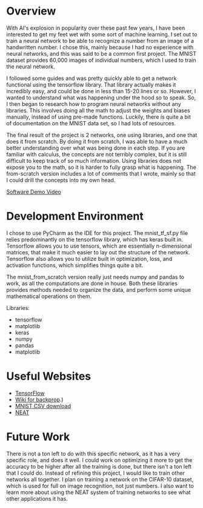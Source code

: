 # Overview

With AI's explosion in popularity over these past few years, I have been interested to get my feet wet with some sort of machine learning.
I set out to train a neural network to be able to recognize a number from an image of a handwritten number. I chose this, mainly because I had no experience 
with neural networks, and this was said to be a common first project. The MNIST dataset provides 60,000 images of individual numbers, which
I used to train the neural network.

I followed some guides and was pretty quickly able to get a network functional using the tensorflow library. That library actually makes it incredibly easy,
and could be done in less than 15-20 lines or so. However, I wanted to understand what was happening under the hood so to speak.
So, I then began to research how to program neural networks without any libraries. This involves doing all the math to adjust the weights and 
biases manually, instead of using pre-made functions. Luckily, there is quite a bit of documentation on the MNIST data set, so I had lots of resources.

The final result of the project is 2 networks, one using libraries, and one that does it from scratch. By doing it from scratch,
I was able to have a much better understanding over what was being done in each step. If you are familiar with calculus, the concepts
are not terribly complex, but it is still difficult to keep track of so much information. Using libraries does not expose you to the math, so
it is harder to fully grasp what is happening. The from-scratch version includes a lot of comments that I wrote, mainly so that I could drill the concepts into my own head.


[Software Demo Video](https://youtu.be/f7VtDW6oKnQ)

# Development Environment

I chose to use PyCharm as the IDE for this project. The mnist_tf_sf.py file relies predominantly on the tensorflow library, which has
keras built in. Tensorflow allows you to use tensors, which are essentially n-dimensional matrices, that make it much easier to lay out the
structure of the network. Tensorflow also allows you to utilize built in optimization, loss, and activation functions, which simplifies things quite a bit.

The mnist_from_scratch version really just needs numpy and pandas to work, as all the computations are done in house. Both these libraries
provides methods needed to organize the data, and perform some unique mathematical operations on them.

Libraries:
* tensorflow
* matplotlib
* keras
* numpy
* pandas
* matplotlib

# Useful Websites

- [TensorFlow](https://www.tensorflow.org/datasets/catalog/mnist)
- [Wiki for backprop](https://en.wikipedia.org/wiki/Backpropagation#:~:text=Essentially%2C%20backpropagation%20evaluates%20the%20expression,%22backwards%20propagated%20error%22).)
- [MNIST CSV download](https://www.kaggle.com/datasets/oddrationale/mnist-in-csv?resource=download&select=mnist_train.csv)
- [NEAT](https://neat-python.readthedocs.io/en/latest/neat_overview.html)

# Future Work

There is not a ton left to do with this specific network, as it has a very specific role, and does it well. I could work on optimizing it more to get the accuracy to be higher after
all the training is done, but there isn't a ton left that I could do. Instead of refining this project, I would like to train other networks all together.
I plan on training a network on the CIFAR-10 dataset, which is used for full on image recognition, not just numbers.
I also want to learn more about using the NEAT system of training networks to see what other applications it has.  